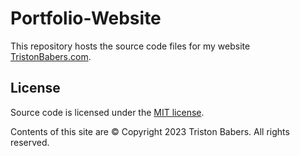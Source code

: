 # Portfolio-Website
This repository hosts the source code files for my website [TristonBabers.com](https://tristonbabers.com/).


## License

Source code is licensed under the [MIT license](http://opensource.org/licenses/mit-license.php).

Contents of this site are © Copyright 2023 Triston Babers. All rights reserved.
